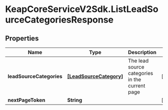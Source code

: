 # KeapCoreServiceV2Sdk.ListLeadSourceCategoriesResponse

## Properties

Name | Type | Description | Notes
------------ | ------------- | ------------- | -------------
**leadSourceCategories** | [**[LeadSourceCategory]**](LeadSourceCategory.md) | The lead source categories in the current page | [optional] 
**nextPageToken** | **String** |  | [optional] 


